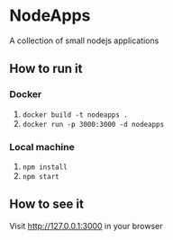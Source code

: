 # NodeApps
A collection of small nodejs applications

## How to run it

### Docker
1. `docker build -t nodeapps . `
2. `docker run -p 3000:3000 -d nodeapps`

### Local machine
1. `npm install`
2. `npm start`

## How to see it
Visit http://127.0.0.1:3000 in your browser
